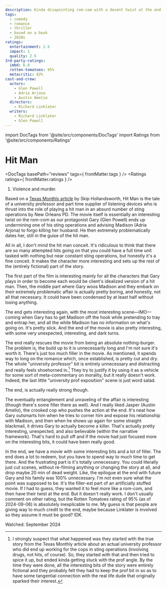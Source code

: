```yaml
---
description: Kinda disapointing rom-com with a decent twist at the end.
tags:
  - comedy
  - romance
  - thriller
  - based on a book
  - 2020s
ratings:
  entertainment: 2.5
  impact: 1
  quality: 2.5
3rd-party-ratings:
  imbd: 6.8
  rotten-tomatoes: 95%
  metacritic: 82%
cast-and-crew:
  actors:
    - Glen Powell
    - Adria Arjona
    - Austin Amelio
  directors:
    - Richard Linklater
  writers:
    - Richard Linklater
    - Glen Powell
---
```

import DocTags from '@site/src/components/DocTags'
import Ratings from '@site/src/components/Ratings'

# Hit Man

<DocTags basePath="reviews" tags={ frontMatter.tags } />
<Ratings ratings={ frontMatter.ratings } />

<trigger-warning>
  <ol>
    <li>Violence and murder.</li>
  </ol>
</trigger-warning>

Based on a [Texas Monthly article](https://www.texasmonthly.com/true-crime/hit-man-2/) by Skip Hollandsworth, Hit Man is the tale of a university professor and part time supplier of listening devices who is thrust into the role of playing a hit man in an absurd number of sting operations by New Orleans PD. The movie itself is essentially an interesting twist on the rom-com as our protagonist Gary (Glen Powell) ends up undermining one of his sting operations and advising Madison (Adria Arjona) to forgo killing her husband. He then extremely problematically dates her, still in the guise of the hit man.

All in all, I don't mind the hit man conceit. It's ridiculous to think that there are so many attempted hits going on that you could have a full time unit tasked with nothing but near constant sting operations, but honestly it's a fine conceit. It makes the character more interesting and sets up the rest of the (entirely fictional) part of the story.

The first part of the film is interesting mainly for all the characters that Gary plays in order to become each would be client's idealized version of a hit man. Then, the middle part where Gary woos Madison and they embark on their extremely problematic affair is actually pretty boring, and honestly, not all that necessary. It could have been condensed by at least half without losing anything.

The end gets interesting again, with the most interesting scene—IMO—coming when Gary has to get Madison off the hook while pretending to tray and entrap her, and all the while Madison has no information on what's going on. It's pretty slick. And the end of the movie is also pretty interesting, with some very unexpected, interesting, and dark turns.

The end really rescues the movie from being an absolute nothing-burger. The problem is, the build up to it is unnecessarily long and I'm not sure it's worth it. There's just too much filler in the movie. As mentioned, it spends way to long on the romance which, once established, is pretty cut and dry. The whole "university professor" bit is entirely unnecessary and distracting and really feels shoehorned in.[^1] They try to justify it by using it as a vehicle for some sort of meta-commentary on morality, but it really doesn't work. Indeed, the last little "university prof exposition" scene is just word salad.

[^1]: I strongly suspect that what happened was they started with the true story from the Texas Monthly article about an actual university professor who did end up working for the cops in sting operations (involving drugs, not hits, of course). So, they started with that and then tried to spice it up, but ended kinda getting stuck with the prof angle. By the time they were done, all the interesting bits of the story were entirely fictional and they probably felt they had to keep the prof bit in so as to have some tangential connection with the real life dude that originally sparked their interest.

<div class="major-spoiler">
  <summary>The end, is actually really strong though.</summary>

The eventually entanglement and unraveling of the affair is interesting (though there's some filler there as well). And I really liked Jasper (Austin Amelio), the crooked cop who pushes the action at the end. It's neat how Gary outsmarts him when he tries to corner him and expose his relationship with Madison, and then when he shows up again for some straight blackmail, it drives Gary to actually become a killer. That's actually pretty interesting, unexpected, and also believable (within the narrative framework). That's hard to pull off and if the movie had just focused more on the interesting bits, it could have been really good.

</div>

In the end, we have a movie with some interesting bits and a lot of filler. The end does a lot to redeem, but you have to spend way to much time to get there. And the frustrating part is it's totally unnecessary. You could literally just cut scenes, without re-filming anything or changing the story at all, and drop maybe 20 min of dead weight. Like, the epilogue at the end with future Gary and his family was 100% unnecessary. I'm not even sure what the point was supposed to be. It's the filler-est part of an artificially stuffed movie. If I had to guess, they wanted it to feel more like a rom-com, and then have their twist at the end. But it doesn't really work. I don't usually comment on other rating, but the Rotten Tomatoes rating of 95% (as of 2024-09-06) is absolutely inexplicable to me. My guess is that people are giving way to much credit to the end, maybe because Linklater is involved so they assume it must be good? IDK.

Watched: September 2024
